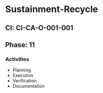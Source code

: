 # Sustainment-Recycle

## CI: CI-CA-O-001-001
## Phase: 11

### Activities
- Planning
- Execution
- Verification
- Documentation
